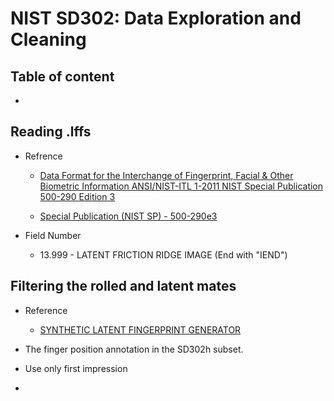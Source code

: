 # NIST SD302: Data Exploration and Cleaning

## Table of content

- 


## Reading .lffs

- Refrence
    
    - [Data Format for the Interchange of Fingerprint, Facial & Other Biometric Information ANSI/NIST-ITL 1-2011 NIST Special Publication 500-290 Edition 3](https://www.nist.gov/publications/data-format-interchange-fingerprint-facial-other-biometric-information-ansinist-itl-1-1)

    - [Special Publication (NIST SP) - 500-290e3](https://doi.org/10.6028/NIST.SP.500-290e3)

- Field Number

    - 13.999 - LATENT FRICTION RIDGE IMAGE (End with "IEND")

## Filtering the rolled and latent mates

- Reference

    - [SYNTHETIC LATENT FINGERPRINT GENERATOR](https://arxiv.org/abs/2208.13811)

- The finger position annotation in the SD302h subset.

- Use only first impression

- 
